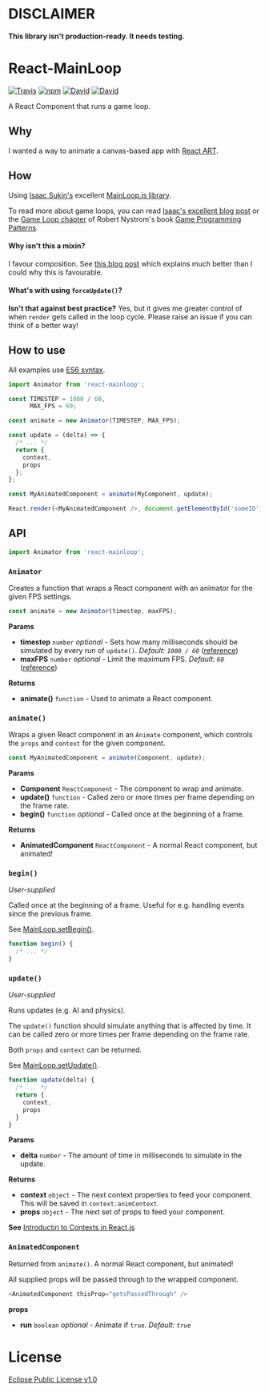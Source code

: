 
DISCLAIMER
==========

**This library isn't production-ready. It needs testing.**


React-MainLoop
==============

[![Travis](https://img.shields.io/travis/ThomWright/react-mainloop.svg?style=flat-square)](https://travis-ci.org/ThomWright/react-mainloop)
[![npm](https://img.shields.io/npm/v/react-mainloop.svg?style=flat-square)](https://www.npmjs.com/package/react-mainloop)
[![David](https://img.shields.io/david/ThomWright/react-mainloop.svg?style=flat-square)](https://david-dm.org/ThomWright/react-mainloop)
[![David](https://img.shields.io/david/dev/ThomWright/react-mainloop.svg?style=flat-square)](https://david-dm.org/ThomWright/react-mainloop#info=devDependencies)

A React Component that runs a game loop.

## Why
I wanted a way to animate a canvas-based app with [React ART](https://github.com/reactjs/react-art).

## How
Using [Isaac Sukin's](http://www.isaacsukin.com/) excellent [MainLoop.js library](https://github.com/IceCreamYou/MainLoop.js).

To read more about game loops, you can read [Isaac's excellent blog post](http://www.isaacsukin.com/news/2015/01/detailed-explanation-javascript-game-loops-and-timing) or the [Game Loop chapter](http://gameprogrammingpatterns.com/game-loop.html) of Robert Nystrom's book [Game Programming Patterns](http://gameprogrammingpatterns.com/).

#### Why isn't this a mixin?
I favour composition. See [this blog post](https://medium.com/@dan_abramov/mixins-are-dead-long-live-higher-order-components-94a0d2f9e750) which explains much better than I could why this is favourable.

#### What's with using `forceUpdate()`?
**Isn't that against best practice?**
Yes, but it gives me greater control of when `render` gets called in the loop cycle. Please raise an issue if you can think of a better way!

## How to use

All examples use [ES6 syntax](https://github.com/lukehoban/es6features).

```javascript
import Animator from 'react-mainloop';

const TIMESTEP = 1000 / 60,
      MAX_FPS = 60;

const animate = new Animator(TIMESTEP, MAX_FPS);

const update = (delta) => {
  /* ... */
  return {
    context,
    props
  };
};

const MyAnimatedComponent = animate(MyComponent, update);

React.render(<MyAnimatedComponent />, document.getElementById('someID'));

```

## API

```javascript
import Animator from 'react-mainloop';
```

### `Animator`

Creates a function that wraps a React component with an animator for the given FPS settings.

```javascript
const animate = new Animator(timestep, maxFPS);
```

**Params**
- **timestep** `number` *optional* - Sets how many milliseconds should be simulated by every run of `update()`. *Default: `1000 / 60`* ([reference](https://icecreamyou.github.io/MainLoop.js/docs/#!/api/MainLoop-method-setSimulationTimestep))
- **maxFPS** `number` *optional* - Limit the maximum FPS. *Default: `60`* ([reference](https://icecreamyou.github.io/MainLoop.js/docs/#!/api/MainLoop-method-setMaxAllowedFPS))

**Returns**
- **animate()** `function` - Used to animate a React component.

### `animate()`

Wraps a given React component in an `Animate` component, which controls the `props` and `context` for the given component.

```javascript
const MyAnimatedComponent = animate(Component, update);
```

**Params**
- **Component** `ReactComponent` - The component to wrap and animate.
- **update()** `function` - Called zero or more times per frame depending on the frame rate.
- **begin()** `function` *optional* - Called once at the beginning of a frame.

**Returns**
- **AnimatedComponent** `ReactComponent` - A normal React component, but animated!

### `begin()`
*User-supplied*

Called once at the beginning of a frame. Useful for e.g. handling events since the previous frame.

See [MainLoop.setBegin()](https://icecreamyou.github.io/MainLoop.js/docs/#!/api/MainLoop-method-setBegin).

```javascript
function begin() {
  /* ... */
}

```

### `update()`
*User-supplied*

Runs updates (e.g. AI and physics).

The `update()` function should simulate anything that is affected by time. It can be called zero or more times per frame depending on the frame rate.

Both `props` and `context` can be returned.

See [MainLoop.setUpdate()](https://icecreamyou.github.io/MainLoop.js/docs/#!/api/MainLoop-method-setUpdate).

```javascript
function update(delta) {
  /* ... */
  return {
    context,
    props
  }
}

```

**Params**
- **delta** `number` - The amount of time in milliseconds to simulate in the update.

**Returns**
- **context** `object` - The next context properties to feed your component. This will be saved in `context.animContext`.
- **props** `object` - The next set of props to feed your component.

**See**
[Introductin to Contexts in React.js](https://www.tildedave.com/2014/11/15/introduction-to-contexts-in-react-js.html)

### `AnimatedComponent`
Returned from `animate()`. A normal React component, but animated!

All supplied props will be passed through to the wrapped component.

```javascript
<AnimatedComponent thisProp="getsPassedThrough" />
```

**props**
- **run** `boolean` *optional* - Animate if `true`. *Default: `true`*

# License
[Eclipse Public License v1.0](LICENSE)

